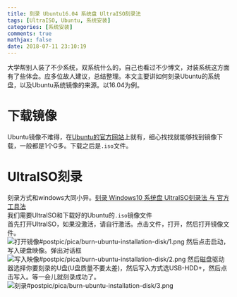 ```yaml
---
title: 刻录 Ubuntu16.04 系统盘 UltraISO刻录法
tags: [UltraISO, Ubuntu, 系统安装]
categories: [系统安装]
comments: true
mathjax: false
date: 2018-07-11 23:10:19
---
```

大学帮别人装了不少系统，双系统什么的，自己也看过不少博文，对装系统这方面有了些体会。应多位故人建议，总结整理。本文主要讲如何刻录Ubuntu的系统盘，以及Ubuntu系统镜像的来源。以16.04为例。  

<!-- more -->

# 下载镜像
Ubuntu镜像不难得，在[Ubuntu的官方网站](https://www.ubuntu.com/download/desktop)上就有，细心找找就能够找到镜像下载，一般都是1个G多。下载之后是`.iso`文件。  

# UltraISO刻录
刻录方式和windows大同小异。[刻录 Windows10 系统盘 UltraISO刻录法 与 官方工具法](/2018/07/11/burn-windows-installation-disk/)  
我们需要UltraISO和下载好的Ubuntu的`.iso`镜像文件  
首先打开UltraISO，如果没激活，请自行激活。点击文件，打开，然后打开镜像文件。  
![打开镜像#postpic/pica/burn-ubuntu-installation-disk/1.png]()
然后点击启动，写入硬盘映像。弹出对话框  
![写入映像#postpic/pica/burn-ubuntu-installation-disk/2.png]()
然后磁盘驱动器选择你要刻录的U盘(U盘质量不要太差)，然后写入方式选USB-HDD+，然后点击写入。等一会儿就刻录成功了。  
![刻录#postpic/pica/burn-ubuntu-installation-disk/3.png]()
